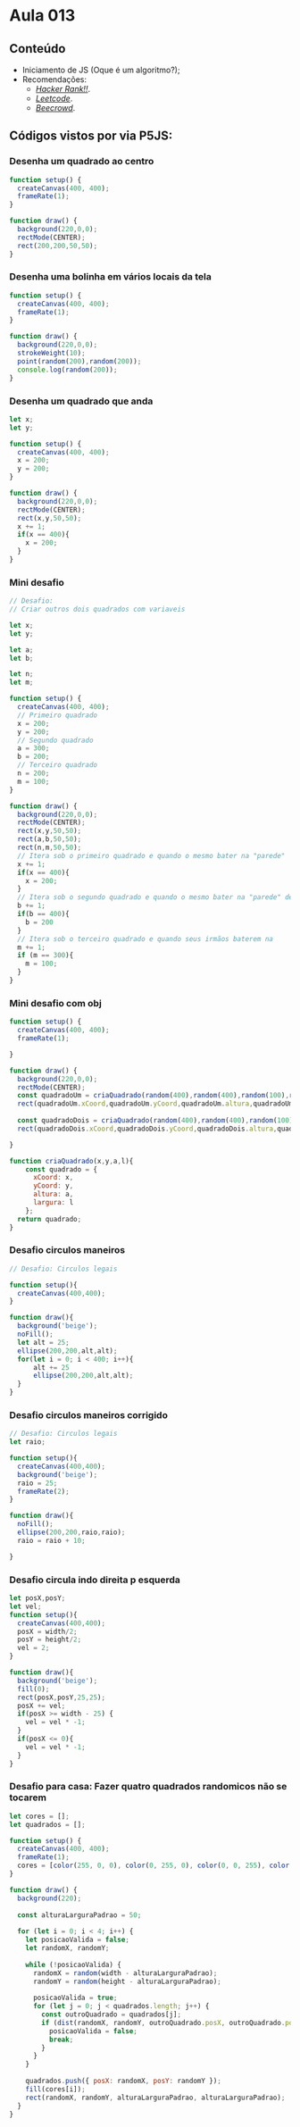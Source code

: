 # Aula 013

## Conteúdo

- Iniciamento de JS (Oque é um algoritmo?);
- Recomendações: 
  - [*Hacker Rank!!*](https://www.hackerrank.com/dashboard).
  - [*Leetcode*](https://leetcode.com/accounts/social/signup/). 
  - [*Beecrowd*](https://judge.beecrowd.com/en).

## Códigos vistos por via P5JS:

### Desenha um quadrado ao centro
```javascript
function setup() {
  createCanvas(400, 400);
  frameRate(1);
}

function draw() {
  background(220,0,0);
  rectMode(CENTER);
  rect(200,200,50,50);
}
```

### Desenha uma bolinha em vários locais da tela
```javascript
function setup() {
  createCanvas(400, 400);
  frameRate(1);
}

function draw() {
  background(220,0,0);
  strokeWeight(10);
  point(random(200),random(200));
  console.log(random(200));
}
```

### Desenha um quadrado que anda
```javascript
let x;
let y;

function setup() {
  createCanvas(400, 400);
  x = 200;
  y = 200;
}

function draw() {
  background(220,0,0);
  rectMode(CENTER);
  rect(x,y,50,50);
  x += 1;
  if(x == 400){
    x = 200;
  }
}
```

### Mini desafio
```javascript
// Desafio:
// Criar outros dois quadrados com variaveis

let x;
let y;

let a;
let b;

let n;
let m;

function setup() {
  createCanvas(400, 400);
  // Primeiro quadrado
  x = 200;
  y = 200;
  // Segundo quadrado
  a = 300;
  b = 200;
  // Terceiro quadrado
  n = 200;
  m = 100;
}

function draw() {
  background(220,0,0);
  rectMode(CENTER);
  rect(x,y,50,50);
  rect(a,b,50,50);
  rect(n,m,50,50);
  // Itera sob o primeiro quadrado e quando o mesmo bater na "parede"     retorna pro mesmo valor
  x += 1;
  if(x == 400){
    x = 200;
  }
  // Itera sob o segundo quadrado e quando o mesmo bater na "parede" de   baixo, retorna pro mesmo valor
  b += 1;
  if(b == 400){
    b = 200
  }
  // Itera sob o terceiro quadrado e quando seus irmãos baterem na          parede ele retorna para posicao origem
  m += 1;
  if (m == 300){
    m = 100;
  }
}
```

### Mini desafio com obj
```javascript
function setup() {
  createCanvas(400, 400);
  frameRate(1);

}

function draw() {
  background(220,0,0);
  rectMode(CENTER);
  const quadradoUm = criaQuadrado(random(400),random(400),random(100),random(100));
  rect(quadradoUm.xCoord,quadradoUm.yCoord,quadradoUm.altura,quadradoUm.largura);
  
  const quadradoDois = criaQuadrado(random(400),random(400),random(100),random(100));
  rect(quadradoDois.xCoord,quadradoDois.yCoord,quadradoDois.altura,quadradoDois.largura);

}

function criaQuadrado(x,y,a,l){
    const quadrado = {
      xCoord: x,
      yCoord: y,
      altura: a,
      largura: l
    };
  return quadrado;
}
```

### Desafio circulos maneiros
```javascript
// Desafio: Circulos legais

function setup(){
  createCanvas(400,400);
}

function draw(){
  background('beige');
  noFill();
  let alt = 25;
  ellipse(200,200,alt,alt);
  for(let i = 0; i < 400; i++){
      alt += 25
      ellipse(200,200,alt,alt);
  }
}
``` 

### Desafio circulos maneiros corrigido 
```javascript
// Desafio: Circulos legais
let raio;

function setup(){
  createCanvas(400,400);
  background('beige');
  raio = 25;
  frameRate(2);
}

function draw(){
  noFill();
  ellipse(200,200,raio,raio);
  raio = raio + 10;

}
```

### Desafio circula indo direita p esquerda
```javascript
let posX,posY;
let vel;
function setup(){
  createCanvas(400,400);
  posX = width/2;
  posY = height/2;
  vel = 2;
}

function draw(){
  background('beige');
  fill(0);
  rect(posX,posY,25,25);
  posX += vel;
  if(posX >= width - 25) {
    vel = vel * -1;
  }
  if(posX <= 0){
    vel = vel * -1;
  }
}
```

### Desafio para casa: Fazer quatro quadrados randomicos não se tocarem

```javascript
let cores = [];
let quadrados = [];

function setup() {
  createCanvas(400, 400);
  frameRate(1);
  cores = [color(255, 0, 0), color(0, 255, 0), color(0, 0, 255), color(255, 255, 0)];
}

function draw() {
  background(220);
  
  const alturaLarguraPadrao = 50;
  
  for (let i = 0; i < 4; i++) {
    let posicaoValida = false;
    let randomX, randomY;
    
    while (!posicaoValida) {
      randomX = random(width - alturaLarguraPadrao);
      randomY = random(height - alturaLarguraPadrao);
      
      posicaoValida = true;
      for (let j = 0; j < quadrados.length; j++) {
        const outroQuadrado = quadrados[j];
        if (dist(randomX, randomY, outroQuadrado.posX, outroQuadrado.posY) < alturaLarguraPadrao) {
          posicaoValida = false;
          break;
        }
      }
    }
    
    quadrados.push({ posX: randomX, posY: randomY });
    fill(cores[i]);
    rect(randomX, randomY, alturaLarguraPadrao, alturaLarguraPadrao);
  }
}
```